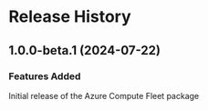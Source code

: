 # Release History
    
## 1.0.0-beta.1 (2024-07-22)

### Features Added

Initial release of the Azure Compute Fleet package
